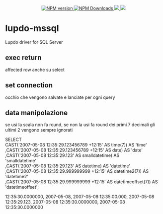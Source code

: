 <p align="center">
	<a href="https://www.npmjs.com/package/lupdo-mssql" target="__blank">
        <img src="https://img.shields.io/npm/v/lupdo-mssql?color=0476bc&label=" alt="NPM version">
    </a>
	<a href="https://www.npmjs.com/package/lupdo-mssql" target="__blank">
        <img alt="NPM Downloads" src="https://img.shields.io/npm/dm/lupdo-mssql?color=3890aa&label=">
    </a>
    <a href="https://app.codecov.io/github/Lupennat/lupdo-mssql" target="__blank">
        <img src="https://codecov.io/github/Lupennat/lupdo-mssql/branch/main/graph/badge.svg?token=64B998KKDF"/>
    </a>
    <a href="https://snyk.io/test/github/lupennat/lupdo-mssql" target="__blank">
        <img src="https://snyk.io/test/github/lupennat/lupdo-mssql/badge.svg">
    </a>
</p>

# lupdo-mssql
Lupdo driver for SQL Server

## exec return 
affected row anche su select

## set connection
occhio che vengono salvate e lanciate per ogni query

## data manipolazione
se usi la scala non fa round, se non la usi fa round dei primi 7 decimali gli ultimi 2 vengono sempre ignorati

SELECT   
     CAST('2007-05-08 12:35:29.123456789 +12:15' AS time(7)) AS 'time'   
    ,CAST('2007-05-08 12:35:29.123456789 +12:15' AS date) AS 'date'   
    ,CAST('2007-05-08 12:35:29.123' AS smalldatetime) AS   
        'smalldatetime'   
    ,CAST('2007-05-08 12:35:29.123' AS datetime) AS 'datetime'   
    ,CAST('2007-05-08 12:35:29.999999999 +12:15' AS datetime2(7)) AS   
        'datetime2'  
    ,CAST('2007-05-08 12:35:29.999999999 +12:15' AS datetimeoffset(7)) AS   
        'datetimeoffset';

12:35:30.0000000,
2007-05-08,
2007-05-08 12:35:00.000,
2007-05-08 12:35:29.123,
2007-05-08 12:35:30.0000000,
2007-05-08 12:35:30.0000000